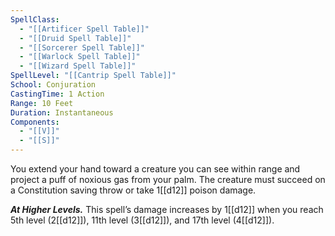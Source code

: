 ```yaml
---
SpellClass:
  - "[[Artificer Spell Table]]"
  - "[[Druid Spell Table]]"
  - "[[Sorcerer Spell Table]]"
  - "[[Warlock Spell Table]]"
  - "[[Wizard Spell Table]]"
SpellLevel: "[[Cantrip Spell Table]]"
School: Conjuration
CastingTime: 1 Action
Range: 10 Feet
Duration: Instantaneous
Components:
  - "[[V]]"
  - "[[S]]"
---
```

You extend your hand toward a creature you can see within range and project a puff of noxious gas from your palm. The creature must succeed on a Constitution saving throw or take 1[[d12]] poison damage.

**_At Higher Levels._** This spell’s damage increases by 1[[d12]] when you reach 5th level (2[[d12]]), 11th level (3[[d12]]), and 17th level (4[[d12]]).